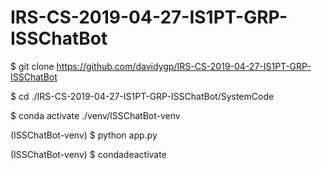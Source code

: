 # IRS-CS-2019-04-27-IS1PT-GRP-ISSChatBot

$ git clone https://github.com/davidygp/IRS-CS-2019-04-27-IS1PT-GRP-ISSChatBot

$ cd ./IRS-CS-2019-04-27-IS1PT-GRP-ISSChatBot/SystemCode

$ conda activate ./venv/ISSChatBot-venv

(ISSChatBot-venv) $ python app.py

(ISSChatBot-venv) $ condadeactivate
